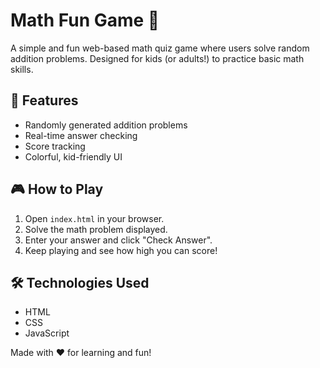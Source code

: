 # Math Fun Game 🎉

A simple and fun web-based math quiz game where users solve random addition problems. Designed for kids (or adults!) to practice basic math skills.

## 🚀 Features

- Randomly generated addition problems
- Real-time answer checking
- Score tracking
- Colorful, kid-friendly UI

## 🎮 How to Play

1. Open `index.html` in your browser.
2. Solve the math problem displayed.
3. Enter your answer and click "Check Answer".
4. Keep playing and see how high you can score!

## 🛠 Technologies Used

- HTML
- CSS
- JavaScript


Made with ❤️ for learning and fun!
